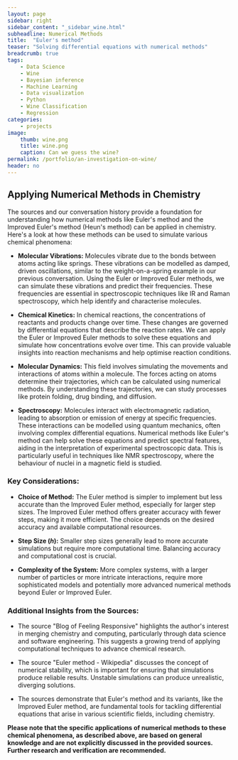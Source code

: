 ```yaml
---
layout: page
sidebar: right
sidebar_content: "_sidebar_wine.html"
subheadline: Numerical Methods
title:  "Euler's method"
teaser: "Solving differential equations with numerical methods"
breadcrumb: true
tags:
    - Data Science
    - Wine
    - Bayesian inference
    - Machine Learning
    - Data visualization
    - Python
    - Wine Classification
    - Regression
categories:
    - projects
image:
    thumb: wine.png
    title: wine.png
    caption: Can we guess the wine?
permalink: /portfolio/an-investigation-on-wine/
header: no
---
```


## Applying Numerical Methods in Chemistry

The sources and our conversation history provide a foundation for understanding how numerical methods like Euler's method and the Improved Euler's method (Heun's method) can be applied in chemistry.  Here's a look at how these methods can be used to simulate various chemical phenomena:

*   **Molecular Vibrations:**  Molecules vibrate due to the bonds between atoms acting like springs. These vibrations can be modelled as damped, driven oscillations, similar to the weight-on-a-spring example in our previous conversation. Using the Euler or Improved Euler methods, we can simulate these vibrations and predict their frequencies. These frequencies are essential in spectroscopic techniques like IR and Raman spectroscopy, which help identify and characterise molecules.

*   **Chemical Kinetics:**  In chemical reactions, the concentrations of reactants and products change over time. These changes are governed by differential equations that describe the reaction rates. We can apply the Euler or Improved Euler methods to solve these equations and simulate how concentrations evolve over time. This can provide valuable insights into reaction mechanisms and help optimise reaction conditions.

*   **Molecular Dynamics:**  This field involves simulating the movements and interactions of atoms within a molecule. The forces acting on atoms determine their trajectories, which can be calculated using numerical methods. By understanding these trajectories, we can study processes like protein folding, drug binding, and diffusion.

*   **Spectroscopy:** Molecules interact with electromagnetic radiation, leading to absorption or emission of energy at specific frequencies. These interactions can be modelled using quantum mechanics, often involving complex differential equations. Numerical methods like Euler's method can help solve these equations and predict spectral features, aiding in the interpretation of experimental spectroscopic data. This is particularly useful in techniques like NMR spectroscopy, where the behaviour of nuclei in a magnetic field is studied.

### Key Considerations:

*   **Choice of Method:**  The Euler method is simpler to implement but less accurate than the Improved Euler method, especially for larger step sizes. The Improved Euler method offers greater accuracy with fewer steps, making it more efficient. The choice depends on the desired accuracy and available computational resources.

*   **Step Size (*h*):**  Smaller step sizes generally lead to more accurate simulations but require more computational time.  Balancing accuracy and computational cost is crucial.

*   **Complexity of the System:**  More complex systems, with a larger number of particles or more intricate interactions, require more sophisticated models and potentially more advanced numerical methods beyond Euler or Improved Euler.

### Additional Insights from the Sources:

*   The source "Blog of Feeling Responsive" highlights the author's interest in merging chemistry and computing, particularly through data science and software engineering.  This suggests a growing trend of applying computational techniques to advance chemical research.

*   The source "Euler method - Wikipedia" discusses the concept of numerical stability, which is important for ensuring that simulations produce reliable results.  Unstable simulations can produce unrealistic, diverging solutions.

*   The sources demonstrate that Euler's method and its variants, like the Improved Euler method, are fundamental tools for tackling differential equations that arise in various scientific fields, including chemistry.

**Please note that the specific applications of numerical methods to these chemical phenomena, as described above, are based on general knowledge and are not explicitly discussed in the provided sources. Further research and verification are recommended.**
